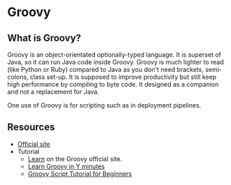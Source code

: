 # Groovy

## What is Groovy?

Groovy is an object-orientated optionally-typed language. It is superset of Java, so it can run Java code inside Groovy. Groovy is much lighter to read (like Python or Ruby) compared to Java as you don't need brackets, semi-colons, class set-up. It is supposed to improve productivity but still keep high performance by compiling to byte code. It designed as a companion and not a replacement for Java.

One use of Groovy is for scripting such as in deployment pipelines.


## Resources

- [Official site](https://groovy-lang.org/index.html)
- Tutorial
    - [Learn](https://groovy-lang.org/learn.html) on the Groovy official site.
    - [Learn Groovy in Y minutes](https://learnxinyminutes.com/docs/groovy/)
    - [Groovy Script Tutorial for Beginners](https://www.guru99.com/groovy-tutorial.html)
